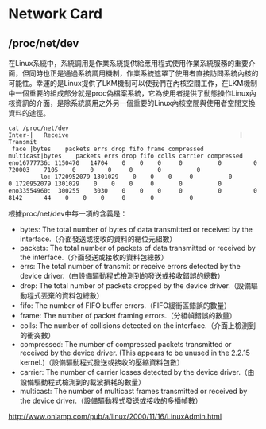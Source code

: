 # Network Card

## /proc/net/dev

在Linux系統中，系統調用是作業系統提供給應用程式使用作業系統服務的重要介面，但同時也正是通過系統調用機制，作業系統遮罩了使用者直接訪問系統內核的可能性。幸運的是Linux提供了LKM機制可以使我們在內核空間工作，在LKM機制中一個重要的組成部分就是proc偽檔案系統，它為使用者提供了動態操作Linux內核資訊的介面，是除系統調用之外另一個重要的Linux內核空間與使用者空間交換資料的途徑。

```
cat /proc/net/dev
Inter-|   Receive                                                |  Transmit
 face |bytes    packets errs drop fifo frame compressed multicast|bytes    packets errs drop fifo colls carrier compressed
eno16777736: 1150470   14704    0    0    0     0          0         0   720003    7105    0    0    0     0       0          0
         lo: 1720952079 1301029    0    0    0     0          0         0 1720952079 1301029    0    0    0     0       0          0
eno33554960:  300255    3030    0    0    0     0          0         0     8142      44    0    0    0     0       0          0
```

根據proc/net/dev中每一項的含義是：
* bytes: The total number of bytes of data transmitted or received by the interface.（介面發送或接收的資料的總位元組數）
* packets: The total number of packets of data transmitted or received by the interface.（介面發送或接收的資料包總數）
* errs: The total number of transmit or receive errors detected by the device driver.（由設備驅動程式檢測到的發送或接收錯誤的總數）
* drop: The total number of packets dropped by the device driver.（設備驅動程式丟棄的資料包總數）
* fifo: The number of FIFO buffer errors.（FIFO緩衝區錯誤的數量）
* frame: The number of packet framing errors.（分組幀錯誤的數量）
* colls: The number of collisions detected on the interface.（介面上檢測到的衝突數）
* compressed: The number of compressed packets transmitted or received by the device driver. (This appears to be unused in the 2.2.15 kernel.)（設備驅動程式發送或接收的壓縮資料包數）
* carrier: The number of carrier losses detected by the device driver.（由設備驅動程式檢測到的載波損耗的數量）
* multicast: The number of multicast frames transmitted or received by the device driver.（設備驅動程式發送或接收的多播幀數）


http://www.onlamp.com/pub/a/linux/2000/11/16/LinuxAdmin.html
